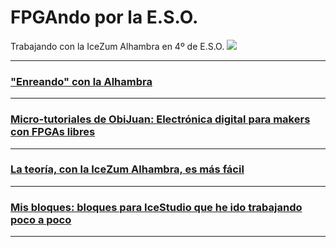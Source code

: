 # FPGAndo por la E.S.O.
Trabajando con la IceZum Alhambra en 4º de E.S.O.
![](http://fpgawars.github.io/img/projects/icezum.png)

---

### ["Enreando" con la Alhambra](Enreando/readme.md)

---

### [Micro-tutoriales de ObiJuan: **Electrónica digital para makers con FPGAs libres**](problemas/readme.md)

---

### [La teoría, con la IceZum Alhambra, es más fácil](teoria/teoria.md)

---

### [Mis bloques: bloques para IceStudio que he ido trabajando poco a poco](MisBloques/readme.md)

---
